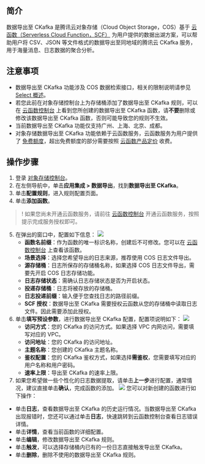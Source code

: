## 简介

数据导出至 CKafka 是腾讯云对象存储（Cloud Object Storage，COS）基于 [云函数（Serverless Cloud Function，SCF）](https://www.tencentcloud.com/document/product/583) 为用户提供的数据出湖方案，可以帮助用户将 CSV、JSON 等文件格式的数据导出至同地域的腾讯云 CKafka 服务，用于海量消息、日志数据的聚合分析。

## 注意事项

- 数据导出至 CKafka 功能涉及 COS 数据检索接口，相关的限制说明请参见 [Select 概述](https://intl.cloud.tencent.com/document/product/436/32472)。
- 若您此前在对象存储控制台上为存储桶添加了数据导出至 CKafka 规则，可以在 [云函数控制台](https://console.cloud.tencent.com/scf/list?rid=1&ns=default) 上看到您所创建的数据导出至 CKafka 函数，请**不要**删除或修改该数据导出至 CKafka 函数，否则可能导致您的规则不生效。
- 当前数据导出至 CKafka 功能仅支持广州、上海、北京、成都。
- 对象存储数据导出至 CKafka 功能依赖于云函数服务，云函数服务为用户提供了 [免费额度](https://intl.cloud.tencent.com/document/product/583/12282)，超出免费额度的部分需要按照 [云函数产品定价](https://intl.cloud.tencent.com/document/product/583/12281) 收费。

## 操作步骤

1. 登录 [对象存储控制台](https://console.cloud.tencent.com/cos5)。
2. 在左侧导航中，单击**应用集成 > 数据导出**，找到**数据导出至 CKafka**。
3. 单击**配置规则**，进入规则配置页面。
4. 单击**添加函数**。
>! 如果您尚未开通云函数服务，请前往 [云函数控制台](https://console.cloud.tencent.com/scf) 开通云函数服务，按照提示完成服务授权即可。
>
5. 在弹出的窗口中，配置如下信息：
![](https://qcloudimg.tencent-cloud.cn/raw/46de1cee616ab7e4dcf344c4598725db.png)
   - **函数名前缀**：作为函数的唯一标识名称，创建后不可修改。您可以在 [云函数控制台](https://console.cloud.tencent.com/scf/list?rid=1&ns=default) 上查看该函数。
   - **场景选择**：选择您希望导出的日志来源，推荐使用 COS 日志文件导出。
   - **源存储桶**：日志所保存的存储桶名称，如果选择 COS 日志文件导出，需要先开启 COS 日志存储功能。
   - **日志存储状态**：需确认日志存储状态是否为开启状态。
   - **投递存储桶**：日志将被存放的存储桶。
   - **日志投递前缀**：输入便于您查找日志的路径前缀。
   - **SCF 授权**：数据导出至 CKafka 需要授权云函数从您的存储桶中读取日志文件。因此需要添加此授权。
6. 单击**填写预设参数**，进行数据导出至 CKafka 配置，配置项说明如下：
![](https://qcloudimg.tencent-cloud.cn/raw/bf08c9eac65f58fd6beb5f3afd7bb0be.png)
   - **访问方式**：您的 CKafka 的访问方式。如果选择 VPC 内网访问，需要填写对应的 VPC。
   - **访问地址**：您的 CKafka 的访问地址。
   - **主题名称**：您创建的 CKafka 主题名称。
   - **鉴权配置**：您的 CKafka 鉴权方式，如果选择**需鉴权**，您需要填写对应的用户名称和用户密码。
   - **速率上限**：导出至 CKafka  的速率上限。
7. 如果您希望做一些个性化的日志数据提取，请单击**上一步**进行配置，通常情况，建议直接单击**确认**，完成函数的添加。
![](https://qcloudimg.tencent-cloud.cn/raw/9e1ba247fd0515f8d30b056dd728d874.png)
   您可以对新创建的函数进行如下操作：
 - 单击**日志**，查看数据导出至 CKafka 的历史运行情况。当数据导出至 CKafka 出现报错时，您还可以通过单击**日志**，快速跳转到云函数控制台查看日志错误详情。
 - 单击**详情**，查看当前函数的详细配置。
 - 单击**编辑**，修改数据导出至 CKafka 规则。
 - 单击**触发**，可以选择存储桶内已有的一份日志直接触发导出至 CKafka。
 - 单击**删除**，删除不使用的数据导出至 CKafka 规则。
